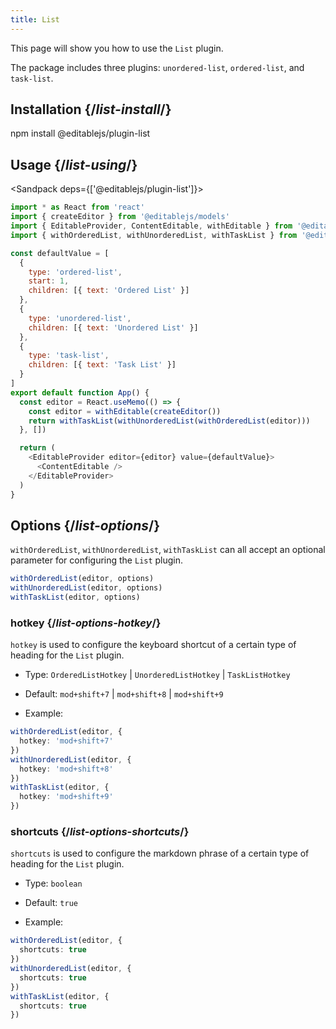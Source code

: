 ```yaml
---
title: List
---
```


<Intro>

This page will show you how to use the `List` plugin.

The package includes three plugins: `unordered-list`, `ordered-list`, and `task-list`.

</Intro>

## Installation {/*list-install*/}

<TerminalBlock>

npm install @editablejs/plugin-list

</TerminalBlock>

## Usage {/*list-using*/}

<Sandpack deps={['@editablejs/plugin-list']}>

```js
import * as React from 'react'
import { createEditor } from '@editablejs/models'
import { EditableProvider, ContentEditable, withEditable } from '@editablejs/editor'
import { withOrderedList, withUnorderedList, withTaskList } from '@editablejs/plugin-list'

const defaultValue = [
  {
    type: 'ordered-list',
    start: 1,
    children: [{ text: 'Ordered List' }]
  },
  {
    type: 'unordered-list',
    children: [{ text: 'Unordered List' }]
  },
  {
    type: 'task-list',
    children: [{ text: 'Task List' }]
  }
]
export default function App() {
  const editor = React.useMemo(() => {
    const editor = withEditable(createEditor())
    return withTaskList(withUnorderedList(withOrderedList(editor)))
  }, [])

  return (
    <EditableProvider editor={editor} value={defaultValue}>
      <ContentEditable />
    </EditableProvider>
  )
}

```

</Sandpack>

## Options {/*list-options*/}

`withOrderedList`, `withUnorderedList`, `withTaskList` can all accept an optional parameter for configuring the `List` plugin.

```js
withOrderedList(editor, options)
withUnorderedList(editor, options)
withTaskList(editor, options)
```

### hotkey {/*list-options-hotkey*/}

`hotkey` is used to configure the keyboard shortcut of a certain type of heading for the `List` plugin.

- Type: `OrderedListHotkey` | `UnorderedListHotkey` | `TaskListHotkey`
- Default:  `mod+shift+7` | `mod+shift+8` | `mod+shift+9`

- Example:

```ts
withOrderedList(editor, {
  hotkey: 'mod+shift+7'
})
withUnorderedList(editor, {
  hotkey: 'mod+shift+8'
})
withTaskList(editor, {
  hotkey: 'mod+shift+9'
})
```

### shortcuts {/*list-options-shortcuts*/}

`shortcuts` is used to configure the markdown phrase of a certain type of heading for the `List` plugin.

- Type: `boolean`
- Default: `true`

- Example:

```ts
withOrderedList(editor, {
  shortcuts: true
})
withUnorderedList(editor, {
  shortcuts: true
})
withTaskList(editor, {
  shortcuts: true
})
```
